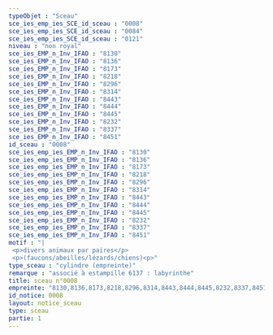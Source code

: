 ```yaml
---
typeObjet : "Sceau"
sce_ies_emp_ies_SCE_id_sceau : "0008"
sce_ies_emp_ies_SCE_id_sceau : "0084"
sce_ies_emp_ies_SCE_id_sceau : "0121"
niveau : "non royal"
sce_ies_EMP_n_Inv_IFAO : "8130"
sce_ies_EMP_n_Inv_IFAO : "8136"
sce_ies_EMP_n_Inv_IFAO : "8173"
sce_ies_EMP_n_Inv_IFAO : "8218"
sce_ies_EMP_n_Inv_IFAO : "8296"
sce_ies_EMP_n_Inv_IFAO : "8314"
sce_ies_EMP_n_Inv_IFAO : "8443"
sce_ies_EMP_n_Inv_IFAO : "8444"
sce_ies_EMP_n_Inv_IFAO : "8445"
sce_ies_EMP_n_Inv_IFAO : "8232"
sce_ies_EMP_n_Inv_IFAO : "8337"
sce_ies_EMP_n_Inv_IFAO : "8451"
id_sceau : "0008"
sce_ies_emp_ies_EMP_n_Inv_IFAO : "8130"
sce_ies_emp_ies_EMP_n_Inv_IFAO : "8136"
sce_ies_emp_ies_EMP_n_Inv_IFAO : "8173"
sce_ies_emp_ies_EMP_n_Inv_IFAO : "8218"
sce_ies_emp_ies_EMP_n_Inv_IFAO : "8296"
sce_ies_emp_ies_EMP_n_Inv_IFAO : "8314"
sce_ies_emp_ies_EMP_n_Inv_IFAO : "8443"
sce_ies_emp_ies_EMP_n_Inv_IFAO : "8444"
sce_ies_emp_ies_EMP_n_Inv_IFAO : "8445"
sce_ies_emp_ies_EMP_n_Inv_IFAO : "8232"
sce_ies_emp_ies_EMP_n_Inv_IFAO : "8337"
sce_ies_emp_ies_EMP_n_Inv_IFAO : "8451"
motif : "|
 <p>divers animaux par paires</p>
 <p>(faucons/abeilles/lézards/chiens)<p>"
type_sceau : "cylindre (empreinte)"
remarque : "associé à estampille 6137 : labyrinthe"
title: sceau n°0008
empreinte: "8130,8136,8173,8218,8296,8314,8443,8444,8445,8232,8337,8451"
id_notice: 0008
layout: notice_sceau
type: sceau
partie: 1
---
```

